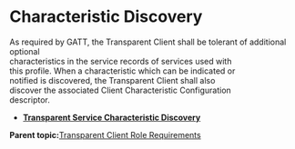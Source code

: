# Characteristic Discovery

As required by GATT, the Transparent Client shall be tolerant of additional optional<br /> characteristics in the service records of services used with<br /> this profile. When a characteristic which can be indicated or<br /> notified is discovered, the Transparent Client shall also<br /> discover the associated Client Characteristic Configuration<br /> descriptor.

-   **[Transparent Service Characteristic Discovery](GUID-745702A8-66B7-49B6-BB96-B70389BA7B5A.md)**  


**Parent topic:**[Transparent Client Role Requirements](GUID-CBD2048D-EC5E-42EC-AFBD-F8FE175CF70C.md)

